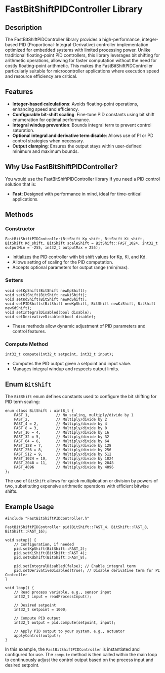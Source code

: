 # FastBitShiftPIDController Library

## Description

The FastBitShiftPIDController library provides a high-performance, integer-based PID (Proportional-Integral-Derivative) controller implementation optimized for embedded systems with limited processing power. Unlike traditional floating-point PID controllers, this library leverages bit shifting for arithmetic operations, allowing for faster computation without the need for costly floating-point arithmetic. This makes the FastBitShiftPIDController particularly suitable for microcontroller applications where execution speed and resource efficiency are critical.

## Features

- **Integer-based calculations**: Avoids floating-point operations, enhancing speed and efficiency.
- **Configurable bit-shift scaling**: Fine-tune PID constants using bit shift enumeration for optimal performance.
- **Integral windup prevention**: Bounds integral term to prevent control saturation.
- **Optional integral and derivative term disable**: Allows use of PI or PD control strategies when necessary.
- **Output clamping**: Ensures the output stays within user-defined minimum and maximum bounds.

## Why Use FastBitShiftPIDController?

You would use the FastBitShiftPIDController library if you need a PID control solution that is:

- **Fast**: Designed with performance in mind, ideal for time-critical applications.


## Methods

### Constructor

```
FastBitShiftPIDController(BitShift Kp_shift, BitShift Ki_shift, BitShift Kd_shift, BitShift scaleShift = BitShift::FAST_1024, int32_t outputMin = -255, int32_t outputMax = 255);
```

- Initializes the PID controller with bit shift values for Kp, Ki, and Kd.
- Allows setting of scaling for the PID computation.
- Accepts optional parameters for output range (min/max).

### Setters

```
void setKpShift(BitShift newKpShift);
void setKiShift(BitShift newKiShift);
void setKdShift(BitShift newKdShift);
void setPIDShifts(BitShift newKpShift, BitShift newKiShift, BitShift newKdShift);
void setIntegralDisabled(bool disable);
void setDerivativeDisabled(bool disable);
```

- These methods allow dynamic adjustment of PID parameters and control features.

### Compute Method

```
int32_t compute(int32_t setpoint, int32_t input);
```

- Computes the PID output given a setpoint and input value.
- Manages integral windup and respects output limits.

## Enum `BitShift`

The `BitShift` enum defines constants used to configure the bit shifting for PID term scaling:

```
enum class BitShift : uint8_t {
    FAST_1,            // No scaling, multiply/divide by 1
    FAST_2,            // Multiply/divide by 2
    FAST_4 = 2,        // Multiply/divide by 4
    FAST_8 = 3,        // Multiply/divide by 8
    FAST_16 = 4,       // Multiply/divide by 16
    FAST_32 = 5,       // Multiply/divide by 32
    FAST_64 = 6,       // Multiply/divide by 64
    FAST_128 = 7,      // Multiply/divide by 128
    FAST_256 = 8,      // Multiply/divide by 256
    FAST_512 = 9,      // Multiply/divide by 512
    FAST_1024 = 10,    // Multiply/divide by 1024
    FAST_2048 = 11,    // Multiply/divide by 2048
    FAST_4096          // Multiply/divide by 4096
};
```

The use of `BitShift` allows for quick multiplication or division by powers of two, substituting expensive arithmetic operations with efficient bitwise shifts.

## Example Usage

```
#include "FastBitShiftPIDController.h"

FastBitShiftPIDController pid(BitShift::FAST_4, BitShift::FAST_8, BitShift::FAST_16);

void setup() {
    // Configuration, if needed
    pid.setKpShift(BitShift::FAST_2);
    pid.setKiShift(BitShift::FAST_4);
    pid.setKdShift(BitShift::FAST_8);
    
    pid.setIntegralDisabled(false); // Enable integral term
    pid.setDerivativeDisabled(true); // Disable derivative term for PI Controller
}

void loop() {
    // Read process variable, e.g., sensor input
    int32_t input = readProcessInput();
    
    // Desired setpoint
    int32_t setpoint = 1000;
    
    // Compute PID output
    int32_t output = pid.compute(setpoint, input);
    
    // Apply PID output to your system, e.g., actuator
    applyControl(output);
}
```

In this example, the `FastBitShiftPIDController` is instantiated and configured for use. The `compute` method is then called within the main loop to continuously adjust the control output based on the process input and desired setpoint.
